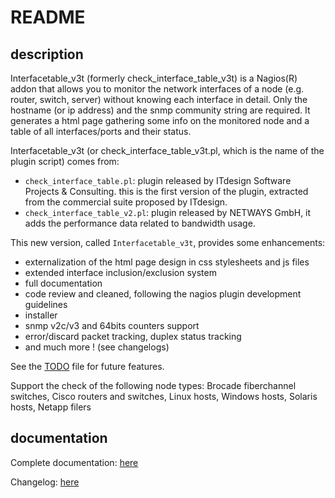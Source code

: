 README
======

description
-----------

Interfacetable_v3t (formerly check_interface_table_v3t) is a Nagios(R) addon
that allows you to monitor the network interfaces of a node (e.g. router, switch,
server) without knowing each interface in detail. Only the hostname (or ip address)
and the snmp community string are required. It generates a html page gathering some
info on the monitored node and a table of all interfaces/ports and their status.

Interfacetable_v3t (or check_interface_table_v3t.pl, which is the name of the plugin
script) comes from:

* `check_interface_table.pl`: plugin released by ITdesign Software Projects & Consulting.
this is the first version of the plugin, extracted from the commercial suite proposed
by ITdesign.
* `check_interface_table_v2.pl`: plugin released by NETWAYS GmbH, it adds the performance
data related to bandwidth usage.

This new version, called `Interfacetable_v3t`, provides some enhancements:

* externalization of the html page design in css stylesheets and js files
* extended interface inclusion/exclusion system
* full documentation
* code review and cleaned, following the nagios plugin development guidelines
* installer
* snmp v2c/v3 and 64bits counters support
* error/discard packet tracking, duplex status tracking
* and much more ! (see changelogs)

See the [TODO](TODO) file for future features.

Support the check of the following node types: Brocade fiberchannel switches, Cisco routers and switches, Linux hosts, Windows hosts, Solaris hosts, Netapp filers

documentation
-------------

Complete documentation: [here](doc/00-toc.md)

Changelog: [here](CHANGELOG)

